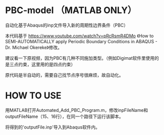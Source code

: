 # PBC-model （MATLAB ONLY）
自动化基于Abaqus的inp文件导入新的周期性边界条件（PBC）

本代码基于 https://www.youtube.com/watch?v=pRcRsmR4DMo 《How to SEMI-AUTOMATICALLY apply Periodic Boundary Conditions in ABAQUS - Dr. Michael Okereke》修改。

建议看一下原视频，因为PBC有几种不同施加类型。（例如Digimat软件里使用的是三点约束，这里用的是四点约束）

原代码是半自动的，需要自己找节点序号很麻烦，故自动化。

# HOW TO USE
用MATLAB打开Automated_Add_PBC_Program.m，修改inpFileName和outputFileName（15、16行），在同一个路径下运行该脚本。

将得到的'outputFile.inp'导入到Abaqus软件内。
